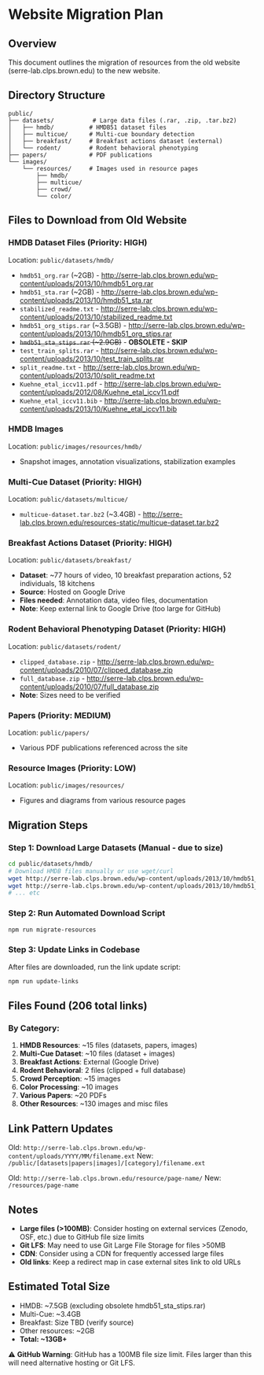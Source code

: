 # Website Migration Plan

## Overview
This document outlines the migration of resources from the old website (serre-lab.clps.brown.edu) to the new website.

## Directory Structure

```
public/
├── datasets/           # Large data files (.rar, .zip, .tar.bz2)
│   ├── hmdb/          # HMDB51 dataset files
│   ├── multicue/      # Multi-cue boundary detection
│   ├── breakfast/     # Breakfast actions dataset (external)
│   └── rodent/        # Rodent behavioral phenotyping
├── papers/            # PDF publications
└── images/
    └── resources/     # Images used in resource pages
        ├── hmdb/
        ├── multicue/
        ├── crowd/
        └── color/
```

## Files to Download from Old Website

### HMDB Dataset Files (Priority: HIGH)
Location: `public/datasets/hmdb/`
- `hmdb51_org.rar` (~2GB) - http://serre-lab.clps.brown.edu/wp-content/uploads/2013/10/hmdb51_org.rar
- `hmdb51_sta.rar` (~2GB) - http://serre-lab.clps.brown.edu/wp-content/uploads/2013/10/hmdb51_sta.rar
- `stabilized_readme.txt` - http://serre-lab.clps.brown.edu/wp-content/uploads/2013/10/stabilized_readme.txt
- `hmdb51_org_stips.rar` (~3.5GB) - http://serre-lab.clps.brown.edu/wp-content/uploads/2013/10/hmdb51_org_stips.rar
- ~~`hmdb51_sta_stips.rar` (~2.9GB)~~ - **OBSOLETE - SKIP**
- `test_train_splits.rar` - http://serre-lab.clps.brown.edu/wp-content/uploads/2013/10/test_train_splits.rar
- `split_readme.txt` - http://serre-lab.clps.brown.edu/wp-content/uploads/2013/10/split_readme.txt
- `Kuehne_etal_iccv11.pdf` - http://serre-lab.clps.brown.edu/wp-content/uploads/2012/08/Kuehne_etal_iccv11.pdf
- `Kuehne_etal_iccv11.bib` - http://serre-lab.clps.brown.edu/wp-content/uploads/2013/10/Kuehne_etal_iccv11.bib

### HMDB Images
Location: `public/images/resources/hmdb/`
- Snapshot images, annotation visualizations, stabilization examples

### Multi-Cue Dataset (Priority: HIGH)
Location: `public/datasets/multicue/`
- `multicue-dataset.tar.bz2` (~3.4GB) - http://serre-lab.clps.brown.edu/resources-static/multicue-dataset.tar.bz2

### Breakfast Actions Dataset (Priority: HIGH)
Location: `public/datasets/breakfast/`
- **Dataset**: ~77 hours of video, 10 breakfast preparation actions, 52 individuals, 18 kitchens
- **Source**: Hosted on Google Drive
- **Files needed**: Annotation data, video files, documentation
- **Note**: Keep external link to Google Drive (too large for GitHub)

### Rodent Behavioral Phenotyping Dataset (Priority: HIGH)
Location: `public/datasets/rodent/`
- `clipped_database.zip` - http://serre-lab.clps.brown.edu/wp-content/uploads/2010/07/clipped_database.zip
- `full_database.zip` - http://serre-lab.clps.brown.edu/wp-content/uploads/2010/07/full_database.zip
- **Note**: Sizes need to be verified

### Papers (Priority: MEDIUM)
Location: `public/papers/`
- Various PDF publications referenced across the site

### Resource Images (Priority: LOW)
Location: `public/images/resources/`
- Figures and diagrams from various resource pages

## Migration Steps

### Step 1: Download Large Datasets (Manual - due to size)
```bash
cd public/datasets/hmdb/
# Download HMDB files manually or use wget/curl
wget http://serre-lab.clps.brown.edu/wp-content/uploads/2013/10/hmdb51_org.rar
wget http://serre-lab.clps.brown.edu/wp-content/uploads/2013/10/hmdb51_sta.rar
# ... etc
```

### Step 2: Run Automated Download Script
```bash
npm run migrate-resources
```

### Step 3: Update Links in Codebase
After files are downloaded, run the link update script:
```bash
npm run update-links
```

## Files Found (206 total links)

### By Category:
1. **HMDB Resources**: ~15 files (datasets, papers, images)
2. **Multi-Cue Dataset**: ~10 files (dataset + images)
3. **Breakfast Actions**: External (Google Drive)
4. **Rodent Behavioral**: 2 files (clipped + full database)
5. **Crowd Perception**: ~15 images
6. **Color Processing**: ~10 images
7. **Various Papers**: ~20 PDFs
8. **Other Resources**: ~130 images and misc files

## Link Pattern Updates

Old: `http://serre-lab.clps.brown.edu/wp-content/uploads/YYYY/MM/filename.ext`
New: `/public/[datasets|papers|images]/[category]/filename.ext`

Old: `http://serre-lab.clps.brown.edu/resource/page-name/`
New: `/resources/page-name`

## Notes

- **Large files (>100MB)**: Consider hosting on external services (Zenodo, OSF, etc.) due to GitHub file size limits
- **Git LFS**: May need to use Git Large File Storage for files >50MB
- **CDN**: Consider using a CDN for frequently accessed large files
- **Old links**: Keep a redirect map in case external sites link to old URLs

## Estimated Total Size
- HMDB: ~7.5GB (excluding obsolete hmdb51_sta_stips.rar)
- Multi-Cue: ~3.4GB
- Breakfast: Size TBD (verify source)
- Other resources: ~2GB
- **Total: ~13GB+**

⚠️ **GitHub Warning**: GitHub has a 100MB file size limit. Files larger than this will need alternative hosting or Git LFS.

